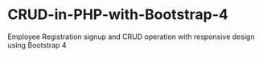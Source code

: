 # CRUD-in-PHP-with-Bootstrap-4
Employee Registration signup and CRUD operation with responsive design using Bootstrap 4
